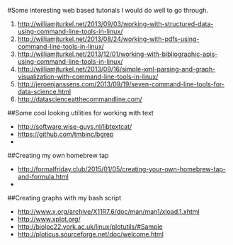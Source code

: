 #Some interesting web based tutorials I would do well to go through.

1. http://williamjturkel.net/2013/09/03/working-with-structured-data-using-command-line-tools-in-linux/
2. http://williamjturkel.net/2013/08/24/working-with-pdfs-using-command-line-tools-in-linux/
3. http://williamjturkel.net/2013/12/01/working-with-bibliographic-apis-using-command-line-tools-in-linux/
4. http://williamjturkel.net/2013/09/16/simple-xml-parsing-and-graph-visualization-with-command-line-tools-in-linux/
5. http://jeroenjanssens.com/2013/09/19/seven-command-line-tools-for-data-science.html
6. http://datascienceatthecommandline.com/


##Some cool looking utilities for working with text
* http://software.wise-guys.nl/libtextcat/
* https://github.com/tmbinc/bgrep
* 

##Creating my own homebrew tap
* http://formalfriday.club/2015/01/05/creating-your-own-homebrew-tap-and-formula.html
* 

##Creating graphs with my bash script
* http://www.x.org/archive/X11R7.6/doc/man/man1/xload.1.xhtml
* http://www.xplot.org/
* http://biolpc22.york.ac.uk/linux/plotutils/#Sample
* http://ploticus.sourceforge.net/doc/welcome.html
